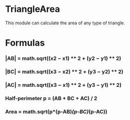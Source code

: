 # TriangleArea
This module can calculate the area of any type of triangle.

# Formulas
### |AB| = math.sqrt((x2 − x1) ** 2 + (y2 − y1) ** 2)
### |BC| = math.sqrt((x3 − x2) ** 2 + (y3 − y2) ** 2)
### |AC| = math.sqrt((x3 − x1) ** 2 + (y3 − y1) ** 2)
### Half-perimeter p = (AB + BC + AC) / 2
### Area = math.sqrt(p*(p-AB)*(p-BC)*(p-AC))
